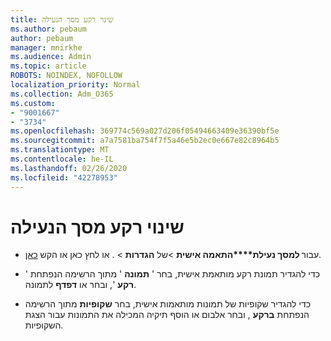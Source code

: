 ```yaml
---
title: שינוי רקע מסך הנעילה
ms.author: pebaum
author: pebaum
manager: mnirkhe
ms.audience: Admin
ms.topic: article
ROBOTS: NOINDEX, NOFOLLOW
localization_priority: Normal
ms.collection: Adm_O365
ms.custom:
- "9001667"
- "3734"
ms.openlocfilehash: 369774c569a027d206f05494663409e36390bf5e
ms.sourcegitcommit: a7a7581ba754f7f5a46e5b2ec0e667e82c8964b5
ms.translationtype: MT
ms.contentlocale: he-IL
ms.lasthandoff: 02/26/2020
ms.locfileid: "42278953"
---
```

# <a name="change-your-lock-screen-background"></a>שינוי רקע מסך הנעילה

- עבור **למסך נעילת****התאמה אישית** >של **הגדרות** > . או לחץ כאן או הקש [כאן](ms-settings:lockscreen?activationSource=GetHelp).

- כדי להגדיר תמונת רקע מותאמת אישית, בחר ' **תמונה** ' מתוך הרשימה הנפתחת ' **רקע** ', ובחר או **דפדף** לתמונה. 

- כדי להגדיר שקופיות של תמונות מותאמות אישית, בחר **שקופיות** מתוך הרשימה הנפתחת **ברקע** , ובחר אלבום או הוסף תיקיה המכילה את התמונות עבור הצגת השקופיות. 

